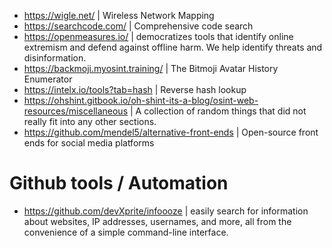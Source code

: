 - https://wigle.net/ | Wireless Network Mapping
- https://searchcode.com/ | Comprehensive code search
- https://openmeasures.io/ | democratizes tools that identify online extremism and defend against offline harm. We help identify threats and disinformation.
- https://backmoji.myosint.training/ | The Bitmoji Avatar History Enumerator
- https://intelx.io/tools?tab=hash |  Reverse hash lookup
- https://ohshint.gitbook.io/oh-shint-its-a-blog/osint-web-resources/miscellaneous | A collection of random things that did not really fit into any other sections.
- https://github.com/mendel5/alternative-front-ends | Open-source front ends for social media platforms

# Github tools / Automation
- https://github.com/devXprite/infoooze | easily search for information about websites, IP addresses, usernames, and more, all from the convenience of a simple command-line interface.


